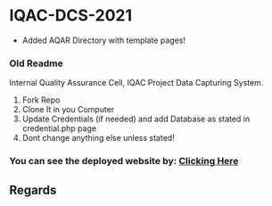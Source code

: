 # IQAC-DCS-2021

- Added AQAR Directory with template pages!


### Old Readme
Internal Quality Assurance Cell, IQAC Project Data Capturing System.
1. Fork Repo
2. Clone It in you Computer
3. Update Credentials (if needed) and add Database as stated in credential.php page
4. Dont change anything else unless stated!

### You can see the deployed website by: <a href='http://www.iqac.dauniv.ac.in/DCS/'>Clicking Here</a>
## Regards
